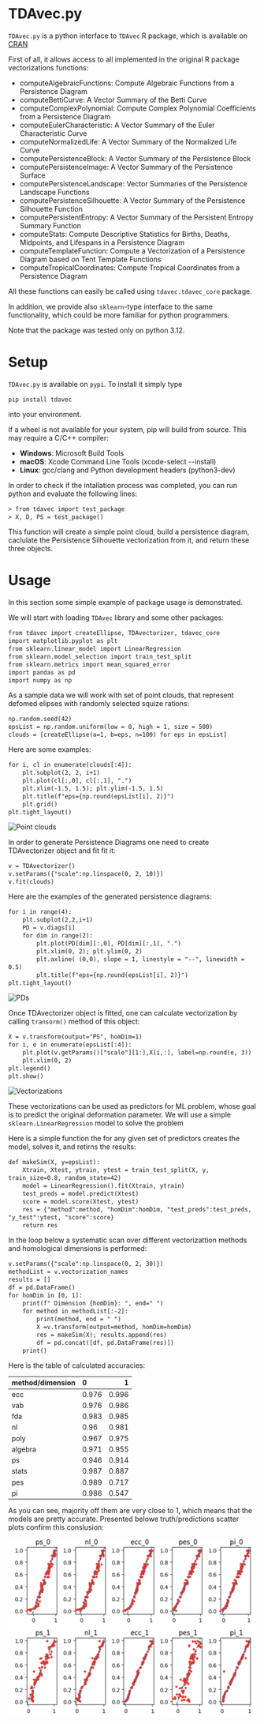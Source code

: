 # TDAvec.py

`TDAvec.py` is a python interface to `TDAvec` R package, which is available on [CRAN](https://cran.r-project.org/web/packages/TDAvec/index.html)

First of all, it allows access to all implemented in the original R package vectorizations functions:

* computeAlgebraicFunctions:	Compute Algebraic Functions from a Persistence Diagram
* computeBettiCurve:	A Vector Summary of the Betti Curve
* computeComplexPolynomial:	Compute Complex Polynomial Coefficients from a Persistence Diagram
* computeEulerCharacteristic:	A Vector Summary of the Euler Characteristic Curve
* computeNormalizedLife:	A Vector Summary of the Normalized Life Curve
* computePersistenceBlock:	A Vector Summary of the Persistence Block
* computePersistenceImage:	A Vector Summary of the Persistence Surface
* computePersistenceLandscape:	Vector Summaries of the Persistence Landscape Functions
* computePersistenceSilhouette:	A Vector Summary of the Persistence Silhouette Function
* computePersistentEntropy:	A Vector Summary of the Persistent Entropy Summary Function
* computeStats:	Compute Descriptive Statistics for Births, Deaths, Midpoints, and Lifespans in a Persistence Diagram
* computeTemplateFunction:	Compute a Vectorization of a Persistence Diagram based on Tent Template Functions
* computeTropicalCoordinates:	Compute Tropical Coordinates from a Persistence Diagram

All these functions can easily be called using `tdavec.tdavec_core` package.

In addition, we provide also `sklearn`-type interface to the same functionality, which could be more familiar for python programmers.

Note that the package was tested only on python 3.12. 

# Setup

`TDAvec.py` is available on `pypi`. To install it simply type

    pip install tdavec

into your environment. 

If a wheel is not available for your system, pip will build from source.
This may require a C/C++ compiler:
* **Windows**: Microsoft Build Tools
* **macOS**: Xcode Command Line Tools (xcode-select --install)
* **Linux**: gcc/clang and Python development headers (python3-dev)

In order to check if the intallation process was completed, you can run python and evaluate the following lines:

    > from tdavec import test_package
    > X, D, PS = test_package()

This function will create a simple point cloud, build a persistence diagram, caclulate the Persistence Silhouette vectorization from it, and return these three objects.

# Usage

In this section some simple example of package usage is demonstrated.

We will start with loading `TDAvec` library and some other packages:

    from tdavec import createEllipse, TDAvectorizer, tdavec_core
    import matplotlib.pyplot as plt
    from sklearn.linear_model import LinearRegression
    from sklearn.model_selection import train_test_split
    from sklearn.metrics import mean_squared_error
    import pandas as pd
    import numpy as np

As a sample data we will work with set of point clouds, that represent defomed elipses with randomly selected squize rations:

    np.random.seed(42)
    epsList = np.random.uniform(low = 0, high = 1, size = 500)
    clouds = [createEllipse(a=1, b=eps, n=100) for eps in epsList]

Here are some examples:

    for i, cl in enumerate(clouds[:4]):
        plt.subplot(2, 2, i+1)
        plt.plot(cl[:,0], cl[:,1], ".")
        plt.xlim(-1.5, 1.5); plt.ylim(-1.5, 1.5)
        plt.title(f"eps={np.round(epsList[i], 2)}")
        plt.grid()
    plt.tight_layout()

![Point clouds](https://raw.githubusercontent.com/uislambekov/TDAvec/main/python/readme_figs/clouds.png)

In order to generate Persistence Diagrams one need to create TDAvectorizer object and fit fit it:

    v = TDAvectorizer()
    v.setParams({"scale":np.linspace(0, 2, 10)})
    v.fit(clouds)

Here are the examples of the generated persistence diagrams:

    for i in range(4):
        plt.subplot(2,2,i+1)
        PD = v.diags[i]
        for dim in range(2):
            plt.plot(PD[dim][:,0], PD[dim][:,1], ".")
            plt.xlim(0, 2); plt.ylim(0, 2)
            plt.axline( (0,0), slope = 1, linestyle = "--", linewidth = 0.5)
            plt.title(f"eps={np.round(epsList[i], 2)}")
    plt.tight_layout()

![PDs](https://raw.githubusercontent.com/uislambekov/TDAvec/main/python/readme_figs/PDs.png)

Once TDAvectorizer object is fitted, one can calculate vectorization by calling `transorm()` method of this object:

    X = v.transform(output="PS", homDim=1)
    for i, e in enumerate(epsList[:4]):
        plt.plot(v.getParams()["scale"][1:],X[i,:], label=np.round(e, 3))
        plt.xlim(0, 2)
    plt.legend()
    plt.show()

![Vectorizations](https://raw.githubusercontent.com/uislambekov/TDAvec/main/python/readme_figs/Vects.png)

These vectorizations can be used as predictors for ML problem, whose goal is to predict the original deformation parameter. We will use a simple `sklearn.LinearRegression` model to solve the problem

Here is a simple function the for any given set of predictors creates the model, solves it, and retirns the results:

    def makeSim(X, y=epsList):
        Xtrain, Xtest, ytrain, ytest = train_test_split(X, y, train_size=0.8, random_state=42)
        model = LinearRegression().fit(Xtrain, ytrain)
        test_preds = model.predict(Xtest)
        score = model.score(Xtest, ytest)
        res = {"method":method, "homDim":homDim, "test_preds":test_preds, "y_test":ytest, "score":score}
        return res

In the loop below a systematic scan over different vectorizattion methods and homological dimensions is performed:

    v.setParams({"scale":np.linspace(0, 2, 30)})
    methodList = v.vectorization_names
    results = []
    df = pd.DataFrame()
    for homDim in [0, 1]:
        print(f" Dimension {homDim}: ", end=" ")
        for method in methodList[:-2]:
            print(method, end = " ")
            X =v.transform(output=method, homDim=homDim)
            res = makeSim(X); results.append(res)
            df = pd.concat([df, pd.DataFrame(res)])
        print()

Here is the table of calculated accuracies:

| method/dimension   | 0     |     1 |
|:---------|:------|------:|
| ecc      | 0.976 | 0.996 |
| vab      | 0.976 | 0.986 |
| fda      | 0.983 | 0.985 |
| nl       | 0.96  | 0.981 |
| poly     | 0.967 | 0.975 |
| algebra  | 0.971 | 0.955 |
| ps       | 0.946 | 0.914 |
| stats    | 0.987 | 0.887 |
| pes      | 0.989 | 0.717 |
| pi       | 0.986 | 0.547 |

As you can see, majority off them are very close to 1, which means that the models are pretty accurate. Presented belowe truth/predictions scatter plots confirm this conslusion:

![Comparison](./readme_figs/comparison.png)